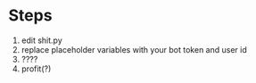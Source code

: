 # Steps
1) edit shit.py
2) replace placeholder variables with your bot token and user id
3) ????
4) profit(?)
